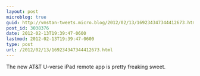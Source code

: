 ```yaml
---
layout: post
microblog: true
guid: http://vmstan-tweets.micro.blog/2012/02/13/169234347344412673.html
post_id: 3038376
date: 2012-02-13T19:39:47-0600
lastmod: 2012-02-13T19:39:47-0600
type: post
url: /2012/02/13/169234347344412673.html
---
```

The new AT&T U-verse iPad remote app is pretty freaking sweet.
